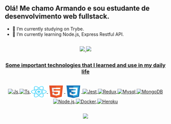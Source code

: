 ## Olá! Me chamo Armando e sou estudante de desenvolvimento web fullstack.

- 🔭 I’m currently studying on Trybe.
- 🌱 I’m currently learning Node.js, Express Restful API.

##

 <div align="center">
  <a href="https://github.com/armando771">
  <img height="180em" src="https://github-readme-stats.vercel.app/api?username=armando771&show_icons=true&theme=dark&include_all_commits=true&count_private=true"/>
  <img height="180em" src="https://github-readme-stats.vercel.app/api/top-langs/?username=armando771&layout=compact&langs_count=7&theme=dark"/>
</div>
  
  ##
 <h3 align="center" font_style="bold">Some important technologies that I learned and use in my daily life</h3>
  <div style="display: inline_block" align="center"><br>
  <img align="center" alt="Js" height="40" width="50" src="https://cdn.jsdelivr.net/gh/devicons/devicon/icons/javascript/javascript-original.svg">
  <img align="center" alt="Ts" height="40" width="50" src="https://cdn.jsdelivr.net/gh/devicons/devicon/icons/typescript/typescript-original.svg">
  <img align="center" alt="React" height="40" width="50" src="https://raw.githubusercontent.com/devicons/devicon/master/icons/react/react-original.svg">
  <img align="center" alt="HTML" height="40" width="50" src="https://raw.githubusercontent.com/devicons/devicon/master/icons/html5/html5-original.svg">
  <img align="center" alt="CSS" height="40" width="50" src="https://raw.githubusercontent.com/devicons/devicon/master/icons/css3/css3-original.svg">
  <img align="center" alt="Jest" height="40" width="50" src="https://cdn.jsdelivr.net/gh/devicons/devicon/icons/jest/jest-plain.svg">
  <img align="center" alt="Redux" height="40" width="50" src="https://cdn.jsdelivr.net/gh/devicons/devicon/icons/redux/redux-original.svg">
  <img align="center" alt="Mysql" height="40" width="50" src="https://cdn.jsdelivr.net/gh/devicons/devicon/icons/mysql/mysql-original.svg">
  <img align="center" alt="MongoDB" height="40" width="50" src="https://cdn.jsdelivr.net/gh/devicons/devicon/icons/mongodb/mongodb-original.svg">
  <img align="center" alt="Node.js" height="40" width="50" src="https://cdn.jsdelivr.net/gh/devicons/devicon/icons/nodejs/nodejs-original-wordmark.svg">
  <img align="center" alt="Docker" height="40" width="50" src="https://cdn.jsdelivr.net/gh/devicons/devicon/icons/docker/docker-original-wordmark.svg">
  <img align="center" alt="Heroku" height="40" width="50" src="https://cdn.jsdelivr.net/gh/devicons/devicon/icons/heroku/heroku-original-wordmark.svg">
</div>
  
  ##
  
  <div align="center"> 
  <a href="https://www.linkedin.com/in/armando-starling-43b3b8201/" target="_blank"><img src="https://img.shields.io/badge/-LinkedIn-%230077B5?style=for-the-badge&logo=linkedin&logoColor=white" target="_blank"></a> 
 </div>

